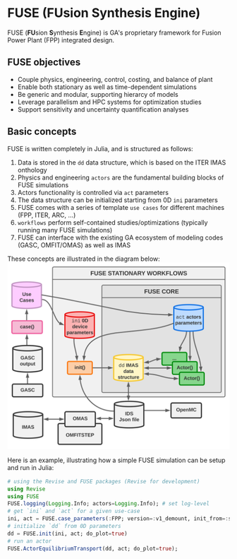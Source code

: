 #   FUSE (**FU**sion **S**ynthesis **E**ngine)

FUSE (**FU**sion **S**ynthesis **E**ngine) is GA's proprietary framework for Fusion Power Plant (FPP) integrated design.

## FUSE objectives

* Couple physics, engineering, control, costing, and balance of plant
* Enable both stationary as well as time-dependent simulations
* Be generic and modular, supporting hierarcy of models
* Leverage parallelism and HPC systems for optimization studies
* Support sensitivity and uncertainty quantification analyses

## Basic concepts

FUSE is written completely in Julia, and is structured as follows:
1. Data is stored in the `dd` data structure, which is based on the ITER IMAS onthology
1. Physics and engineering `actors` are the fundamental building blocks of FUSE simulations
1. Actors functionality is controlled via `act` parameters
1. The data structure can be initialized starting from 0D `ini` parameters
1. FUSE comes with a series of template `use cases` for different machines (FPP, ITER, ARC, ...)
1. `workflows` perform self-contained studies/optimizations (typically running many FUSE simulations)
1. FUSE can interface with the existing GA ecosystem of modeling codes (GASC, OMFIT/OMAS) as well as IMAS

These concepts are illustrated in the diagram below:
![svg](./assets/FUSE.svg)

Here is an example, illustrating how a simple FUSE simulation can be setup and run in Julia:
```julia
# using the Revise and FUSE packages (Revise for development)
using Revise
using FUSE
FUSE.logging(Logging.Info; actors=Logging.Info); # set log-level
# get `ini` and `act` for a given use-case
ini, act = FUSE.case_parameters(:FPP; version=:v1_demount, init_from=:scalars)
# initialize `dd` from 0D parameters
dd = FUSE.init(ini, act; do_plot=true)
# run an actor
FUSE.ActorEquilibriumTransport(dd, act; do_plot=true);
```